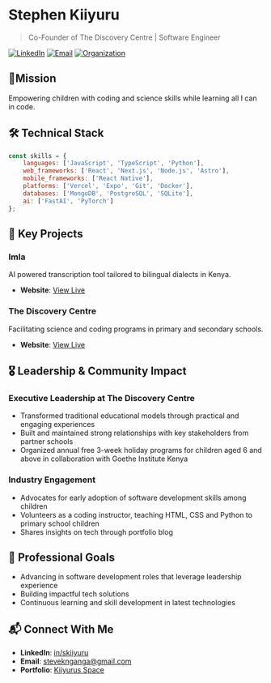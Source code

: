 # Stephen Kiiyuru

> Co-Founder of The Discovery Centre | Software Engineer

[![LinkedIn](https://img.shields.io/badge/LinkedIn-Connect-blue)](https://www.linkedin.com/in/skiiyuru)
[![Email](https://img.shields.io/badge/Email-Contact-red)](mailto:steveknganga@gmail.com)
[![Organization](https://img.shields.io/badge/TheDiscoveryCentre-Website-orange)](https://www.thediscoverycentre.co.ke)

## 🎯Mission
Empowering children with coding and science skills while learning all I can in code.

## 🛠️ Technical Stack
```javascript
const skills = {
    languages: ['JavaScript', 'TypeScript', 'Python'],
    web_frameworks: ['React', 'Next.js', 'Node.js', 'Astro'],
    mobile_frameworks: ['React Native'],
    platforms: ['Vercel', 'Expo', 'Git', 'Docker'],
    databases: ['MongoDB', 'PostgreSQL', 'SQLite'],
    ai: ['FastAI', 'PyTorch']
};
```

## 🚀 Key Projects

### Imla
AI powered transcription tool tailored to bilingual dialects in Kenya.
- **Website**: [View Live](https://imla.io/)

### The Discovery Centre
Facilitating science and coding programs in primary and secondary schools.
- **Website**: [View Live](https://www.thediscoverycentre.co.ke/)

## 🎖️ Leadership & Community Impact

### Executive Leadership at The Discovery Centre
- Transformed traditional educational models through practical and engaging experiences
- Built and maintained strong relationships with key stakeholders from partner schools
- Organized annual free 3-week holiday programs for children aged 6 and above in collaboration with Goethe Institute Kenya

### Industry Engagement
- Advocates for early adoption of software development skills among children
- Volunteers as a coding instructor, teaching HTML, CSS and Python to primary school children
- Shares insights on tech through portfolio blog

## 🎯 Professional Goals
- Advancing in software development roles that leverage leadership experience
- Building impactful tech solutions
- Continuous learning and skill development in latest technologies

## 📬 Connect With Me
- **LinkedIn**: [in/skiiyuru](https://linkedin.com/in/skiiyuru)
- **Email**: steveknganga@gmail.com
- **Portfolio**: [Kiiyurus Space](https://kiiyurus.space)
